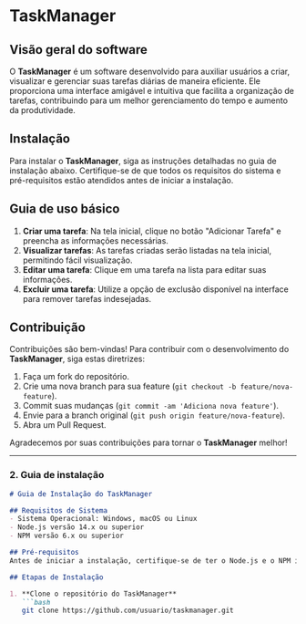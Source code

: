 # TaskManager

## Visão geral do software
O **TaskManager** é um software desenvolvido para auxiliar usuários a criar, visualizar e gerenciar suas tarefas diárias de maneira eficiente. Ele proporciona uma interface amigável e intuitiva que facilita a organização de tarefas, contribuindo para um melhor gerenciamento do tempo e aumento da produtividade.

## Instalação
Para instalar o **TaskManager**, siga as instruções detalhadas no guia de instalação abaixo. Certifique-se de que todos os requisitos do sistema e pré-requisitos estão atendidos antes de iniciar a instalação.

## Guia de uso básico
1. **Criar uma tarefa**: Na tela inicial, clique no botão "Adicionar Tarefa" e preencha as informações necessárias.
2. **Visualizar tarefas**: As tarefas criadas serão listadas na tela inicial, permitindo fácil visualização.
3. **Editar uma tarefa**: Clique em uma tarefa na lista para editar suas informações.
4. **Excluir uma tarefa**: Utilize a opção de exclusão disponível na interface para remover tarefas indesejadas.

## Contribuição
Contribuições são bem-vindas! Para contribuir com o desenvolvimento do **TaskManager**, siga estas diretrizes:
1. Faça um fork do repositório.
2. Crie uma nova branch para sua feature (`git checkout -b feature/nova-feature`).
3. Commit suas mudanças (`git commit -am 'Adiciona nova feature'`).
4. Envie para a branch original (`git push origin feature/nova-feature`).
5. Abra um Pull Request.

Agradecemos por suas contribuições para tornar o **TaskManager** melhor!

---

### 2. Guia de instalação

```markdown
# Guia de Instalação do TaskManager

## Requisitos de Sistema
- Sistema Operacional: Windows, macOS ou Linux
- Node.js versão 14.x ou superior
- NPM versão 6.x ou superior

## Pré-requisitos
Antes de iniciar a instalação, certifique-se de ter o Node.js e o NPM instalados em seu sistema. Caso não tenha, siga as instruções [neste link](https://nodejs.org/) para instalar.

## Etapas de Instalação

1. **Clone o repositório do TaskManager**
   ```bash
   git clone https://github.com/usuario/taskmanager.git
